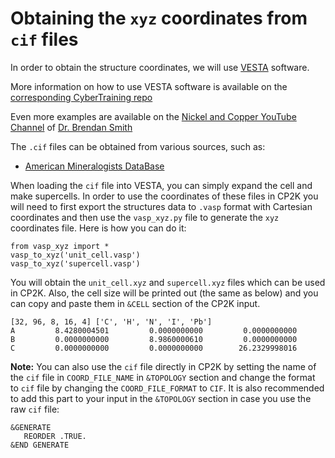 # Obtaining the `xyz` coordinates from `cif` files


In order to obtain the structure coordinates, we will use [VESTA](https://jp-minerals.org/vesta/en/) software. 

More information on how to use VESTA software is available on the [corresponding CyberTraining repo](https://github.com/compchem-cybertraining/Tutorials_Editing_Visualization)

Even more examples are available on the [Nickel and Copper YouTube Channel](https://www.youtube.com/channel/UCmOHJtv6B2IFqzGpJakANeg) 
of [Dr. Brendan Smith](https://github.com/bsmith24)

The `.cif` files can be obtained from various sources, such as:

* [American Mineralogists DataBase](http://rruff.geo.arizona.edu/AMS/amcsd.php)



When loading the `cif` file into VESTA, you can simply expand the cell and make supercells. In order to use the coordinates of these files 
in CP2K you will need to first export the structures data to `.vasp` format with Cartesian coordinates and then use the `vasp_xyz.py` 
file to generate the `xyz` coordinates file. Here is how you can do it:

```
from vasp_xyz import *
vasp_to_xyz('unit_cell.vasp')
vasp_to_xyz('supercell.vasp')
```

You will obtain the `unit_cell.xyz` and `supercell.xyz` files which can be used in CP2K. Also, the cell size will be printed out 
(the same as below) and you can copy and paste them in `&CELL` section of the CP2K input.
```
[32, 96, 8, 16, 4] ['C', 'H', 'N', 'I', 'Pb']
A         8.4280004501         0.0000000000         0.0000000000
B         0.0000000000         8.9860000610         0.0000000000
C         0.0000000000         0.0000000000        26.2329998016
```


**Note:** You can also use the `cif` file directly in CP2K by setting the name of the `cif` file in `COORD_FILE_NAME` in `&TOPOLOGY` 
section and change the format to `cif` file by changing the `COORD_FILE_FORMAT` to `CIF`. It is also recommended to add this part to 
your input in the `&TOPOLOGY` section in case you use the raw `cif` file:

```
&GENERATE
   REORDER .TRUE.
&END GENERATE
```


